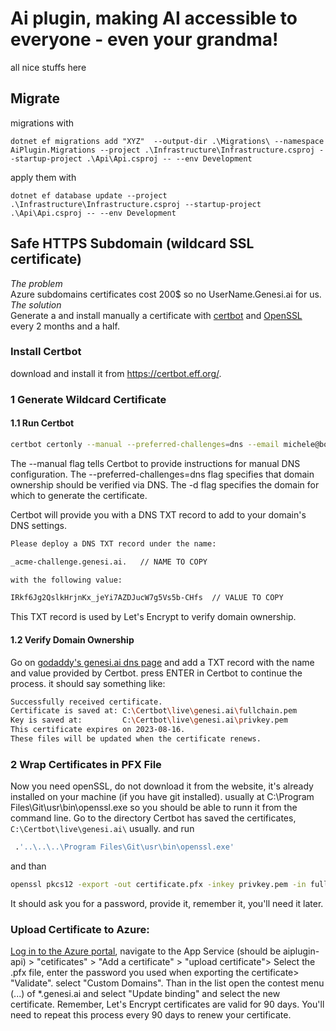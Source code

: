 ﻿# Ai plugin, making AI accessible to everyone - even your grandma!

all nice stuffs here

## Migrate
migrations with 
```
dotnet ef migrations add "XYZ"  --output-dir .\Migrations\ --namespace AiPlugin.Migrations --project .\Infrastructure\Infrastructure.csproj --startup-project .\Api\Api.csproj -- --env Development
```

apply them with 

```
dotnet ef database update --project .\Infrastructure\Infrastructure.csproj --startup-project .\Api\Api.csproj -- --env Development 
```

## Safe HTTPS Subdomain (wildcard SSL certificate)
*The problem*   
Azure subdomains certificates cost 200$ so no UserName.Genesi.ai for us.   
*The solution*  
Generate a and install manually a certificate with [certbot](https://certbot.eff.org) and [OpenSSL](https://www.openssl.org/) every 2 months and a half.
### Install Certbot
download and install it from https://certbot.eff.org/.

### 1 Generate Wildcard Certificate
#### 1.1 Run Certbot

``` bash
certbot certonly --manual --preferred-challenges=dns --email michele@bortot.dev --server https://acme-v02.api.letsencrypt.org/directory --agree-tos -d *.genesi.ai 
```
The --manual flag tells Certbot to provide instructions for manual DNS configuration. The --preferred-challenges=dns flag specifies that domain ownership should be verified via DNS. The -d flag specifies the domain for which to generate the certificate.

Certbot will provide you with a DNS TXT record to add to your domain's DNS settings. 
``` bash
Please deploy a DNS TXT record under the name:

_acme-challenge.genesi.ai.   // NAME TO COPY

with the following value:

IRkf6Jg2QslkHrjnKx_jeYi7AZDJucW7g5Vs5b-CHfs  // VALUE TO COPY
```
This TXT record is used by Let's Encrypt to verify domain ownership. 
#### 1.2 Verify Domain Ownership
Go on [godaddy's genesi.ai dns page](https://dcc.godaddy.com/manage/genesi.ai/dns) and add a TXT record with the name and value provided by Certbot.
press ENTER in Certbot to continue the process.
it should say something like:

``` bash
Successfully received certificate.
Certificate is saved at: C:\Certbot\live\genesi.ai\fullchain.pem
Key is saved at:         C:\Certbot\live\genesi.ai\privkey.pem
This certificate expires on 2023-08-16.
These files will be updated when the certificate renews.
```

### 2 Wrap Certificates in PFX File
Now you need openSSL, do not download it from the website, it's already installed on your machine (if you have git installed). usually at C:\Program Files\Git\usr\bin\openssl.exe so you should be able to runn it from the command line.
Go to the directory Certbot has saved the certificates, `C:\Certbot\live\genesi.ai\` usually.
and run 
``` bash
 .'..\..\..\Program Files\Git\usr\bin\openssl.exe'
```
and than
``` bash
openssl pkcs12 -export -out certificate.pfx -inkey privkey.pem -in fullchain.pem
```
It should ask you for a password, provide it, remember it, you'll need it later.

### Upload Certificate to Azure:
[Log in to the Azure portal](https://portal.azure.com/), navigate to the App Service (should be aiplugin-api) > "cetificates" > "Add a certificate" > "upload certificate"> 
Select the .pfx file, enter the password you used when exporting the certificate> "Validate".
select "Custom Domains". Than in the list open the contest menu (...) of *.genesi.ai and select "Update binding" and select the new certificate.
Remember, Let's Encrypt certificates are valid for 90 days. You'll need to repeat this process every 90 days to renew your certificate.
